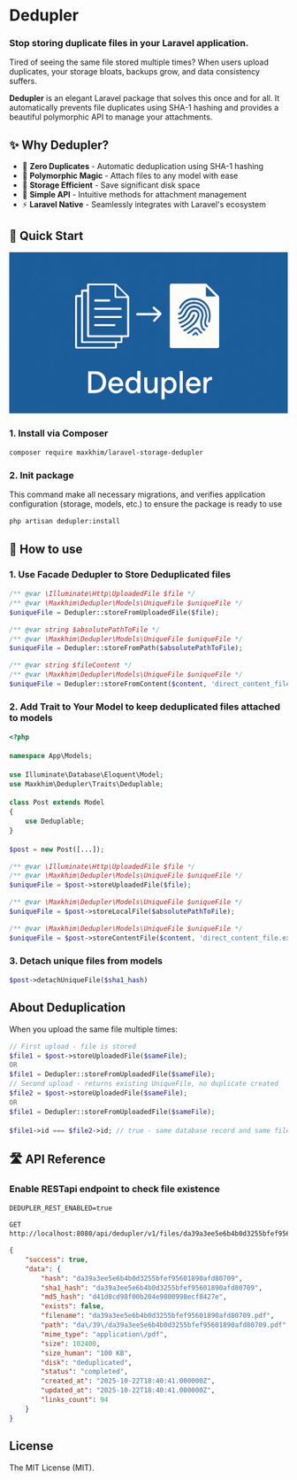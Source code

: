 # Dedupler

### Stop storing duplicate files in your Laravel application.

Tired of seeing the same file stored multiple times? When users upload duplicates, your storage bloats, backups grow, and data consistency suffers.

**Dedupler** is an elegant Laravel package that solves this once and for all. It automatically prevents file duplicates using SHA-1 hashing and provides a beautiful polymorphic API to manage your attachments.

## ✨ Why Dedupler?

- 🚫 **Zero Duplicates** - Automatic deduplication using SHA-1 hashing
- 🔗 **Polymorphic Magic** - Attach files to any model with ease
- 💾 **Storage Efficient** - Save significant disk space
- 🎯 **Simple API** - Intuitive methods for attachment management
- ⚡  **Laravel Native** - Seamlessly integrates with Laravel's ecosystem

## 🚀 Quick Start

![dedupler-so-adapt.png](dedupler-so-adapt.png)

### 1. Install via Composer
```bash
composer require maxkhim/laravel-storage-dedupler
```

### 2. Init package

This command make all necessary migrations,
and verifies application configuration (storage, models, etc.) to ensure the package is ready to use
```bash
php artisan dedupler:install
```

## 🔧 How to use

### 1. Use Facade Dedupler to Store Deduplicated files

```php
/** @var \Illuminate\Http\UploadedFile $file */
/** @var \Maxkhim\Dedupler\Models\UniqueFile $uniqueFile */
$uniqueFile = Dedupler::storeFromUploadedFile($file);
```

```php
/** @var string $absolutePathToFile */
/** @var \Maxkhim\Dedupler\Models\UniqueFile $uniqueFile */
$uniqueFile = Dedupler::storeFromPath($absolutePathToFile);
```

```php
/** @var string $fileContent */
/** @var \Maxkhim\Dedupler\Models\UniqueFile $uniqueFile */
$uniqueFile = Dedupler::storeFromContent($content, 'direct_content_file.ext');
```

### 2. Add Trait to Your Model to keep deduplicated files attached to models

```php
<?php

namespace App\Models;

use Illuminate\Database\Eloquent\Model;
use Maxkhim\Dedupler\Traits\Deduplable;

class Post extends Model
{
    use Deduplable;
}

$post = new Post([...]);
```

```php
/** @var \Illuminate\Http\UploadedFile $file */
/** @var \Maxkhim\Dedupler\Models\UniqueFile $uniqueFile */
$uniqueFile = $post->storeUploadedFile($file);
```

```php
/** @var \Maxkhim\Dedupler\Models\UniqueFile $uniqueFile */
$uniqueFile = $post->storeLocalFile($absolutePathToFile);
```

```php
/** @var \Maxkhim\Dedupler\Models\UniqueFile $uniqueFile */
$uniqueFile = $post->storeContentFile($content, 'direct_content_file.ext');
```

### 3. Detach unique files from models

```php
$post->detachUniqueFile($sha1_hash)
```

## About Deduplication

When you upload the same file multiple times:

```php
// First upload - file is stored
$file1 = $post->storeUploadedFile($sameFile);
OR
$file1 = Dedupler::storeFromUploadedFile($sameFile);
// Second upload - returns existing UniqueFile, no duplicate created
$file2 = $post->storeUploadedFile($sameFile);
OR
$file1 = Dedupler::storeFromUploadedFile($sameFile);

$file1->id === $file2->id; // true - same database record and same file in storage
```

## 🛣️ API Reference

### Enable RESTapi endpoint to check file existence

```dotenv
DEDUPLER_REST_ENABLED=true
```

```http request
GET http://localhost:8080/api/dedupler/v1/files/da39a3ee5e6b4b0d3255bfef95601890afd80709
```

```json
{
	"success": true,
	"data": {
		"hash": "da39a3ee5e6b4b0d3255bfef95601890afd80709",
		"sha1_hash": "da39a3ee5e6b4b0d3255bfef95601890afd80709",
		"md5_hash": "d41d8cd98f00b204e9800998ecf8427e",
		"exists": false,
		"filename": "da39a3ee5e6b4b0d3255bfef95601890afd80709.pdf",
		"path": "da\/39\/da39a3ee5e6b4b0d3255bfef95601890afd80709.pdf",
		"mime_type": "application\/pdf",
		"size": 102400,
		"size_human": "100 KB",
		"disk": "deduplicated",
		"status": "completed",
		"created_at": "2025-10-22T18:40:41.000000Z",
		"updated_at": "2025-10-22T18:40:41.000000Z",
		"links_count": 94
	}
}
```

## License

The MIT License (MIT).